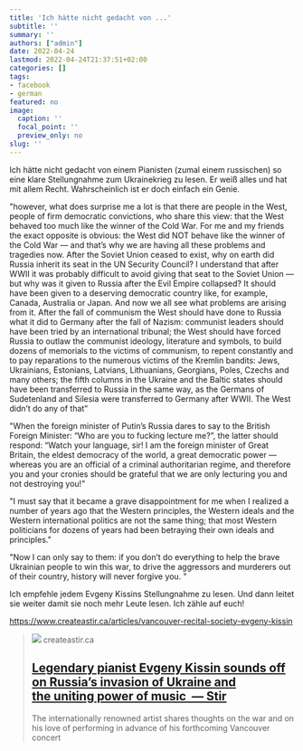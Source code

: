 ```yaml
---
title: 'Ich hätte nicht gedacht von ...'
subtitle: ''
summary: ''
authors: ["admin"]
date: 2022-04-24
lastmod: 2022-04-24T21:37:51+02:00
categories: []
tags:
- facebook
- german
featured: no
image:
  caption: ''
  focal_point: ''
  preview_only: no
slug: ''
---
```

Ich hätte nicht gedacht von einem Pianisten (zumal einem russischen) so eine klare Stellungnahme zum Ukrainekrieg zu lesen. Er weiß alles und hat mit allem Recht. Wahrscheinlich ist er doch einfach ein Genie.

"however, what does surprise me a lot is that there are people in the West, people of firm democratic convictions, who share this view: that the West behaved too much like the winner of the Cold War. For me and my friends the exact opposite is obvious: the West did NOT behave like the winner of the Cold War — and that’s why we are having all these problems and tragedies now. After the Soviet Union ceased to exist, why on earth did Russia inherit its seat in the UN Security Council? I understand that after WWII it was probably difficult to avoid giving that seat to the Soviet Union — but why was it given to Russia after the Evil Empire collapsed? It should have been given to a deserving democratic country like, for example, Canada, Australia or Japan. And now we all see what problems are arising  from it. After the fall of communism the West should have done to Russia what it did to Germany after the fall of Nazism: communist leaders should have been tried by an international tribunal; the West should have forced Russia to outlaw the communist ideology, literature and symbols, to build dozens of memorials to the victims of communism, to repent constantly and to pay reparations to the numerous victims of the Kremlin bandits: Jews, Ukrainians, Estonians, Latvians, Lithuanians, Georgians, Poles, Czechs and many others; the fifth columns in the Ukraine and the Baltic states should have been transferred to Russia in the same way, as the Germans of Sudetenland and Silesia were transferred to Germany after WWII. The West didn’t do any of that"

"When the foreign minister of Putin’s Russia dares to say to the British Foreign Minister: “Who are you to fucking lecture me?”, the latter should respond: “Watch your language, sir! I am the foreign minister of Great Britain, the eldest democracy of the world, a great democratic power — whereas you are an official of a criminal authoritarian regime, and therefore you and your cronies should be grateful that we are only lecturing you and not destroying you!"

"I must say that it became a grave disappointment for me when I realized a number of years ago that the Western principles, the Western ideals and the Western international politics are not the same thing; that most Western politicians for dozens of years had been betraying their own ideals and principles."

"Now I can only say to them: if you don’t do everything to help the brave Ukrainian people to win this war, to drive the aggressors and murderers out of their country, history will never forgive you. "

Ich empfehle jedem Evgeny Kissins Stellungnahme zu lesen. Und dann leitet sie weiter damit sie noch mehr Leute lesen. Ich zähle auf euch! 

https://www.createastir.ca/articles/vancouver-recital-society-evgeny-kissin
> [![](http://static1.squarespace.com/static/5f10a7f0e4041a480cbbf0be/5f29cf0f41f7af39312f0748/62604f0f206dd4710a38a617/1650554371138/80927.jpg?format=1500w)](https://www.createastir.ca/articles/vancouver-recital-society-evgeny-kissin)
> createastir.ca
> ## [Legendary pianist Evgeny Kissin sounds off on Russia’s invasion of Ukraine and the uniting power of music  — Stir](https://www.createastir.ca/articles/vancouver-recital-society-evgeny-kissin)
>
>The internationally renowned artist shares thoughts on the war and on his love of performing in advance of his forthcoming Vancouver concert


